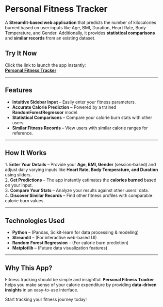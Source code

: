 # Personal Fitness Tracker

A **Streamlit-based web application** that predicts the number of kilocalories burned based on user inputs like Age, BMI, Duration, Heart Rate, Body Temperature, and Gender. Additionally, it provides **statistical comparisons** and **similar records** from an existing dataset.

##  Try It Now
Click the link to launch the app instantly:  
[**Personal Fitness Tracker**](https://personal-fitness-tracker-run.streamlit.app/)

---
##  Features
* **Intuitive Sidebar Input** – Easily enter your fitness parameters.  
* **Accurate Calorie Prediction** – Powered by a trained **RandomForestRegressor** model.  
* **Statistical Comparisons** – Compare your calorie burn stats with other users.  
* **Similar Fitness Records** – View users with similar calorie ranges for reference.  

---
##  How It Works
1️. **Enter Your Details** – Provide your **Age, BMI, Gender** (session-based) and adjust daily varying inputs like **Heart Rate, Body Temperature, and Duration** using sliders.  
2️. **Get Predictions** – The app instantly estimates the **calories burned** based on your input.  
3️.  **Compare Your Stats** – Analyze your results against other users' data.  
4️. **Discover Similar Records** – Find other fitness profiles with comparable calorie burn values.  

---
##  Technologies Used
* **Python** – (Pandas, Scikit-learn for data processing & modeling)
*  **Streamlit** – (For interactive web-based UI)  
* **Random Forest Regression** – (For calorie burn prediction)  
* **Matplotlib** – (Future data visualization features)  

---
##  Why This App?
Fitness tracking should be simple and insightful. **Personal Fitness Tracker** helps you make sense of your calorie expenditure by providing **data-driven insights** in an easy-to-use interface.

Start tracking your fitness journey today! 
